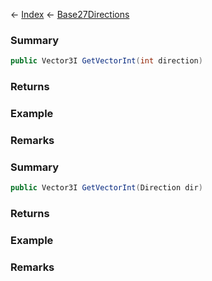 ← [Index](Api-Index) ← [Base27Directions](VRageMath.Base27Directions)

### Summary

```csharp
public Vector3I GetVectorInt(int direction)
```

### Returns

### Example

### Remarks

### Summary

```csharp
public Vector3I GetVectorInt(Direction dir)
```

### Returns

### Example

### Remarks

